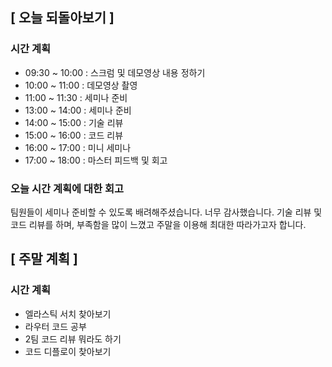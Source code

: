 ## [ 오늘 되돌아보기 ]

### 시간 계획

- 09:30 ~ 10:00 : 스크럼 및 데모영상 내용 정하기
- 10:00 ~ 11:00 : 데모영상 촬영
- 11:00 ~ 11:30 : 세미나 준비
- 13:00 ~ 14:00 : 세미나 준비
- 14:00 ~ 15:00 : 기술 리뷰
- 15:00 ~ 16:00 : 코드 리뷰
- 16:00 ~ 17:00 : 미니 세미나
- 17:00 ~ 18:00 : 마스터 피드백 및 회고

### 오늘 시간 계획에 대한 회고

팀원들이 세미나 준비할 수 있도록 배려해주셨습니다. 너무 감사했습니다.
기술 리뷰 및 코드 리뷰를 하며, 부족함을 많이 느꼈고 주말을 이용해 최대한 따라가고자 합니다.

## [ 주말 계획 ]

### 시간 계획

- 엘라스틱 서치 찾아보기
- 라우터 코드 공부
- 2팀 코드 리뷰 뭐라도 하기
- 코드 디플로이 찾아보기
